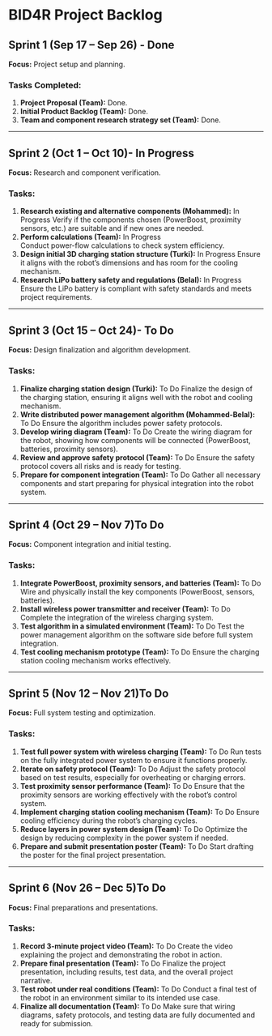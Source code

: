 
# BID4R Project Backlog

## Sprint 1 (Sep 17 – Sep 26) - Done
**Focus:** Project setup and planning.

### Tasks Completed:
1. **Project Proposal (Team):** Done.
2. **Initial Product Backlog (Team):** Done.
3. **Team and component research strategy set (Team):** Done.

---

## Sprint 2 (Oct 1 – Oct 10)- **In Progress**
**Focus:** Research and component verification.

### Tasks:
1. **Research existing and alternative components (Mohammed):** In Progress
  Verify if the components chosen (PowerBoost, proximity sensors, etc.) are suitable and if new ones are needed.
2. **Perform calculations (Team):** In Progress    
   Conduct power-flow calculations to check system efficiency.
3. **Design initial 3D charging station structure (Turki):**  In Progress
   Ensure it aligns with the robot’s dimensions and has room for the cooling mechanism.
4. **Research LiPo battery safety and regulations (Belal):**  In Progress
   Ensure the LiPo battery is compliant with safety standards and meets project requirements.

---

## Sprint 3 (Oct 15 – Oct 24)- **To Do**
**Focus:** Design finalization and algorithm development.

### Tasks:
1. **Finalize charging station design (Turki):**  To Do
   Finalize the design of the charging station, ensuring it aligns well with the robot and cooling mechanism.
2. **Write distributed power management algorithm (Mohammed-Belal):**  To Do
   Ensure the algorithm includes power safety protocols.
3. **Develop wiring diagram (Team):**  To Do
   Create the wiring diagram for the robot, showing how components will be connected (PowerBoost, batteries, proximity sensors).
4. **Review and approve safety protocol (Team):**  To Do
   Ensure the safety protocol covers all risks and is ready for testing.
5. **Prepare for component integration (Team):**  To Do
   Gather all necessary components and start preparing for physical integration into the robot system.

---

## Sprint 4 (Oct 29 – Nov 7)**To Do**
**Focus:** Component integration and initial testing.

### Tasks:
1. **Integrate PowerBoost, proximity sensors, and batteries (Team):**  To Do
   Wire and physically install the key components (PowerBoost, sensors, batteries).
2. **Install wireless power transmitter and receiver (Team):**  To Do
   Complete the integration of the wireless charging system.
3. **Test algorithm in a simulated environment (Team):**  To Do
   Test the power management algorithm on the software side before full system integration.
4. **Test cooling mechanism prototype (Team):**  To Do
   Ensure the charging station cooling mechanism works effectively.

---

## Sprint 5 (Nov 12 – Nov 21)**To Do**
**Focus:** Full system testing and optimization.

### Tasks:
1. **Test full power system with wireless charging (Team):**  To Do
   Run tests on the fully integrated power system to ensure it functions properly.
2. **Iterate on safety protocol (Team):**  To Do
   Adjust the safety protocol based on test results, especially for overheating or charging errors.
3. **Test proximity sensor performance (Team):**  To Do
   Ensure that the proximity sensors are working effectively with the robot’s control system.
4. **Implement charging station cooling mechanism (Team):**  To Do
   Ensure cooling efficiency during the robot’s charging cycles.
5. **Reduce layers in power system design (Team):**  To Do
   Optimize the design by reducing complexity in the power system if needed.
6. **Prepare and submit presentation poster (Team):** To Do 
   Start drafting the poster for the final project presentation.

---

## Sprint 6 (Nov 26 – Dec 5)**To Do**
**Focus:** Final preparations and presentations.

### Tasks:
1. **Record 3-minute project video (Team):**  To Do
   Create the video explaining the project and demonstrating the robot in action.
2. **Prepare final presentation (Team):**  To Do
   Finalize the project presentation, including results, test data, and the overall project narrative.
3. **Test robot under real conditions (Team):**  To Do
   Conduct a final test of the robot in an environment similar to its intended use case.
4. **Finalize all documentation (Team):**  To Do
   Make sure that wiring diagrams, safety protocols, and testing data are fully documented and ready for submission.
